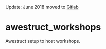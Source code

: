 Update: June 2018 moved to [Gitlab](https://gitlab.com/eschabell/awestruct_workshops)

# awestruct_workshops
Awestruct setup to host workshops.
